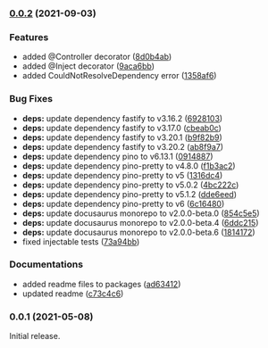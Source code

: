 ### [0.0.2](https://github.com/hornts/horn/compare/0.0.1...0.0.2) (2021-09-03)


### Features

* added @Controller decorator ([8d0b4ab](https://github.com/hornts/horn/commit/8d0b4ab0895ac74a389e2d48ed0e6b01ed6c5eba))
* added @Inject decorator ([9aca6bb](https://github.com/hornts/horn/commit/9aca6bb0037e74a11385872790c147751a9a6a3a))
* added CouldNotResolveDependency error ([1358af6](https://github.com/hornts/horn/commit/1358af61bce257b523ed5a3ed14a8d8ab377cceb))


### Bug Fixes

* **deps:** update dependency fastify to v3.16.2 ([6928103](https://github.com/hornts/horn/commit/69281039a46e7fede4d842f85602792757f4fbf6))
* **deps:** update dependency fastify to v3.17.0 ([cbeab0c](https://github.com/hornts/horn/commit/cbeab0c61dd337eb409111eba5b8ddfe6788baff))
* **deps:** update dependency fastify to v3.20.1 ([b9f82b9](https://github.com/hornts/horn/commit/b9f82b9bbab8caa59c04e4b9aee4084709ed7f9c))
* **deps:** update dependency fastify to v3.20.2 ([ab8f9a7](https://github.com/hornts/horn/commit/ab8f9a7a80621f52c49fda546cce9b23f3448018))
* **deps:** update dependency pino to v6.13.1 ([0914887](https://github.com/hornts/horn/commit/091488727c393cbcc6267222aaa320dec85adb85))
* **deps:** update dependency pino-pretty to v4.8.0 ([f1b3ac2](https://github.com/hornts/horn/commit/f1b3ac2ddf216d9c942faeb7e4f8fd2c59871044))
* **deps:** update dependency pino-pretty to v5 ([1316dc4](https://github.com/hornts/horn/commit/1316dc462f5da4c1bc84cd0132f2c5c77c1996b3))
* **deps:** update dependency pino-pretty to v5.0.2 ([4bc222c](https://github.com/hornts/horn/commit/4bc222ce174d09b651ccb9775ed3e8c3f38a00f6))
* **deps:** update dependency pino-pretty to v5.1.2 ([dde6eed](https://github.com/hornts/horn/commit/dde6eed12adce509370e856385c4817ab271d019))
* **deps:** update dependency pino-pretty to v6 ([6c16480](https://github.com/hornts/horn/commit/6c164800155e15f713c8b306d1430d97257ac5e8))
* **deps:** update docusaurus monorepo to v2.0.0-beta.0 ([854c5e5](https://github.com/hornts/horn/commit/854c5e545b2e823d59a4ac6ee1da57dcb01bd8bb))
* **deps:** update docusaurus monorepo to v2.0.0-beta.4 ([6ddc215](https://github.com/hornts/horn/commit/6ddc215bafc1b17fef28c3575da6be289303eb10))
* **deps:** update docusaurus monorepo to v2.0.0-beta.6 ([1814172](https://github.com/hornts/horn/commit/1814172e0ca130a2fecc6d8e725e9d997ec11413))
* fixed injectable tests ([73a94bb](https://github.com/hornts/horn/commit/73a94bb91056b5b8feceb43597ac41edb64bf2f1))


### Documentations

* added readme files to packages ([ad63412](https://github.com/hornts/horn/commit/ad634124d172550f154613f6e772e27f4c5e3021))
* updated readme ([c73c4c6](https://github.com/hornts/horn/commit/c73c4c65f645b581eacbfb51d41e2ca59af59765))

### 0.0.1 (2021-05-08)
Initial release.
